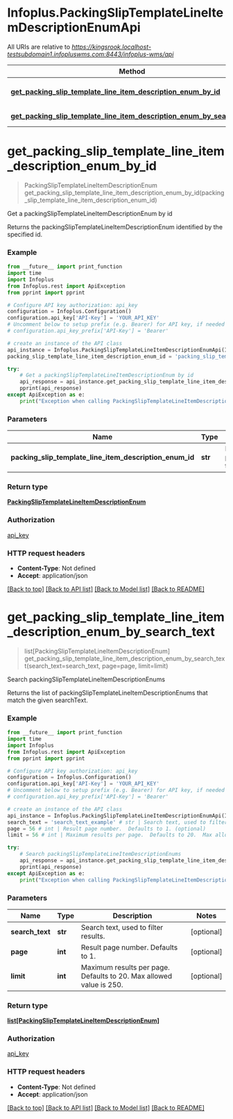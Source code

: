 # Infoplus.PackingSlipTemplateLineItemDescriptionEnumApi

All URIs are relative to *https://kingsrook.localhost-testsubdomain1.infopluswms.com:8443/infoplus-wms/api*

Method | HTTP request | Description
------------- | ------------- | -------------
[**get_packing_slip_template_line_item_description_enum_by_id**](PackingSlipTemplateLineItemDescriptionEnumApi.md#get_packing_slip_template_line_item_description_enum_by_id) | **GET** /v3.0/packingSlipTemplateLineItemDescriptionEnum/{packingSlipTemplateLineItemDescriptionEnumId} | Get a packingSlipTemplateLineItemDescriptionEnum by id
[**get_packing_slip_template_line_item_description_enum_by_search_text**](PackingSlipTemplateLineItemDescriptionEnumApi.md#get_packing_slip_template_line_item_description_enum_by_search_text) | **GET** /v3.0/packingSlipTemplateLineItemDescriptionEnum/search | Search packingSlipTemplateLineItemDescriptionEnums


# **get_packing_slip_template_line_item_description_enum_by_id**
> PackingSlipTemplateLineItemDescriptionEnum get_packing_slip_template_line_item_description_enum_by_id(packing_slip_template_line_item_description_enum_id)

Get a packingSlipTemplateLineItemDescriptionEnum by id

Returns the packingSlipTemplateLineItemDescriptionEnum identified by the specified id.

### Example
```python
from __future__ import print_function
import time
import Infoplus
from Infoplus.rest import ApiException
from pprint import pprint

# Configure API key authorization: api_key
configuration = Infoplus.Configuration()
configuration.api_key['API-Key'] = 'YOUR_API_KEY'
# Uncomment below to setup prefix (e.g. Bearer) for API key, if needed
# configuration.api_key_prefix['API-Key'] = 'Bearer'

# create an instance of the API class
api_instance = Infoplus.PackingSlipTemplateLineItemDescriptionEnumApi(Infoplus.ApiClient(configuration))
packing_slip_template_line_item_description_enum_id = 'packing_slip_template_line_item_description_enum_id_example' # str | Id of packingSlipTemplateLineItemDescriptionEnum to be returned.

try:
    # Get a packingSlipTemplateLineItemDescriptionEnum by id
    api_response = api_instance.get_packing_slip_template_line_item_description_enum_by_id(packing_slip_template_line_item_description_enum_id)
    pprint(api_response)
except ApiException as e:
    print("Exception when calling PackingSlipTemplateLineItemDescriptionEnumApi->get_packing_slip_template_line_item_description_enum_by_id: %s\n" % e)
```

### Parameters

Name | Type | Description  | Notes
------------- | ------------- | ------------- | -------------
 **packing_slip_template_line_item_description_enum_id** | **str**| Id of packingSlipTemplateLineItemDescriptionEnum to be returned. | 

### Return type

[**PackingSlipTemplateLineItemDescriptionEnum**](PackingSlipTemplateLineItemDescriptionEnum.md)

### Authorization

[api_key](../README.md#api_key)

### HTTP request headers

 - **Content-Type**: Not defined
 - **Accept**: application/json

[[Back to top]](#) [[Back to API list]](../README.md#documentation-for-api-endpoints) [[Back to Model list]](../README.md#documentation-for-models) [[Back to README]](../README.md)

# **get_packing_slip_template_line_item_description_enum_by_search_text**
> list[PackingSlipTemplateLineItemDescriptionEnum] get_packing_slip_template_line_item_description_enum_by_search_text(search_text=search_text, page=page, limit=limit)

Search packingSlipTemplateLineItemDescriptionEnums

Returns the list of packingSlipTemplateLineItemDescriptionEnums that match the given searchText.

### Example
```python
from __future__ import print_function
import time
import Infoplus
from Infoplus.rest import ApiException
from pprint import pprint

# Configure API key authorization: api_key
configuration = Infoplus.Configuration()
configuration.api_key['API-Key'] = 'YOUR_API_KEY'
# Uncomment below to setup prefix (e.g. Bearer) for API key, if needed
# configuration.api_key_prefix['API-Key'] = 'Bearer'

# create an instance of the API class
api_instance = Infoplus.PackingSlipTemplateLineItemDescriptionEnumApi(Infoplus.ApiClient(configuration))
search_text = 'search_text_example' # str | Search text, used to filter results. (optional)
page = 56 # int | Result page number.  Defaults to 1. (optional)
limit = 56 # int | Maximum results per page.  Defaults to 20.  Max allowed value is 250. (optional)

try:
    # Search packingSlipTemplateLineItemDescriptionEnums
    api_response = api_instance.get_packing_slip_template_line_item_description_enum_by_search_text(search_text=search_text, page=page, limit=limit)
    pprint(api_response)
except ApiException as e:
    print("Exception when calling PackingSlipTemplateLineItemDescriptionEnumApi->get_packing_slip_template_line_item_description_enum_by_search_text: %s\n" % e)
```

### Parameters

Name | Type | Description  | Notes
------------- | ------------- | ------------- | -------------
 **search_text** | **str**| Search text, used to filter results. | [optional] 
 **page** | **int**| Result page number.  Defaults to 1. | [optional] 
 **limit** | **int**| Maximum results per page.  Defaults to 20.  Max allowed value is 250. | [optional] 

### Return type

[**list[PackingSlipTemplateLineItemDescriptionEnum]**](PackingSlipTemplateLineItemDescriptionEnum.md)

### Authorization

[api_key](../README.md#api_key)

### HTTP request headers

 - **Content-Type**: Not defined
 - **Accept**: application/json

[[Back to top]](#) [[Back to API list]](../README.md#documentation-for-api-endpoints) [[Back to Model list]](../README.md#documentation-for-models) [[Back to README]](../README.md)

